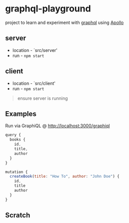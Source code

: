 # graphql-playground

project to learn and experiment with [graphql](https://graphql.org/) using [Apollo](https://www.apollographql.com/)

## server

* location - `src/server'
* run - `npm start`

## client

* location - `src/client'
* run - `npm start`

> ensure server is running

## Examples

Run via GraphiQL @ <http://localhost:3000/graphiql>

```js
query {
  books {
    id,
    title,
    author
  }
}

mutation {
  createBook(title: "How To", author: "John Doe") {
    id,
    title
    author
  }
}
```

## Scratch

```



```